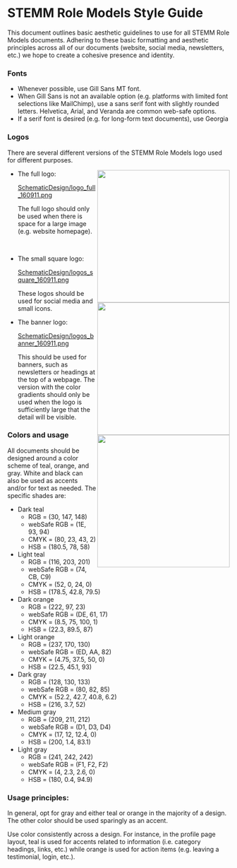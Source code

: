 # STEMM Role Models Style Guide

This document outlines basic aesthetic guidelines to use for all STEMM Role Models documents. Adhering to these basic formatting and aesthetic principles across all of our documents (website, social media, newsletters, etc.) we hope to create a cohesive presence and identity. 

### Fonts

* Whenever possible, use Gill Sans MT font. 
* When Gill Sans is not an available option (e.g. platforms with limited font selections like MailChimp), use a sans serif font with slightly rounded letters. Helvetica, Arial, and Veranda are common web-safe options. 
* If a serif font is desired (e.g. for long-form text documents), use Georgia

### Logos

There are several different versions of the STEMM Role Models logo used for different purposes. 

* The full logo: <img src="https://raw.githubusercontent.com/KirstieJane/STEMMRoleModels/gh-pages/SchematicDesign/logo_full_160911.png" width="300" align="right"/>

    [SchematicDesign/logo_full_160911.png](https://github.com/KirstieJane/STEMMRoleModels/tree/gh-pages/SchematicDesign/logo_full_160911.png)

    The full logo should only be used when there is space for a large image (e.g. website homepage). 
<br>

* The small square logo: <img src="https://raw.githubusercontent.com/KirstieJane/STEMMRoleModels/gh-pages/SchematicDesign/logo_square_160911.png" width="300" align="right"/>
    
    [SchematicDesign/logos_square_160911.png](https://github.com/KirstieJane/STEMMRoleModels/tree/gh-pages/SchematicDesign/logos_square_160911.png)
    
    These logos should be used for social media and small icons. 

* The banner logo: <img src="https://raw.githubusercontent.com/KirstieJane/STEMMRoleModels/gh-pages/SchematicDesign/logos_banner_160911.png" width="300" align="right"/>

    [SchematicDesign/logos_banner_160911.png](https://github.com/KirstieJane/STEMMRoleModels/tree/gh-pages/SchematicDesign/logos_banner_160911.png)
    
    This should be used for banners, such as newsletters or headings at the top of a webpage. The version with the color gradients should only be used when the logo is sufficiently large that the detail will be visible.


### Colors and usage

All documents should be designed around a color scheme of teal, orange, and gray. White and black can also be used as accents and/or for text as needed. The specific shades are:

* Dark teal
  * RGB = (30, 147, 148)
  * webSafe RGB = (1E, 93, 94)
  * CMYK = (80, 23, 43, 2)
  * HSB = (180.5, 78, 58)
* Light teal
  * RGB = (116, 203, 201)
  * webSafe RGB = (74, CB, C9)
  * CMYK = (52, 0, 24, 0)
  * HSB = (178.5, 42.8, 79.5)
* Dark orange
  * RGB = (222, 97, 23)
  * webSafe RGB = (DE, 61, 17)
  * CMYK = (8.5, 75, 100, 1)
  * HSB = (22.3, 89.5, 87)
* Light orange
  * RGB = (237, 170, 130)
  * webSafe RGB = (ED, AA, 82)
  * CMYK = (4.75, 37.5, 50, 0)
  * HSB = (22.5, 45.1, 93)
* Dark gray
  * RGB = (128, 130, 133)
  * webSafe RGB = (80, 82, 85)
  * CMYK = (52.2, 42.7, 40.8, 6.2)
  * HSB = (216, 3.7, 52)
* Medium gray
  * RGB = (209, 211, 212)
  * webSafe RGB = (D1, D3, D4)
  * CMYK = (17, 12, 12.4, 0)
  * HSB = (200, 1.4, 83.1)
* Light gray
  * RGB = (241, 242, 242)
  * webSafe RGB = (F1, F2, F2)
  * CMYK = (4, 2.3, 2.6, 0)
  * HSB = (180, 0.4, 94.9)

### Usage principles:

In general, opt for gray and either teal or orange in the majority of a design. The other color should be used sparingly as an accent. 

Use color consistently across a design. For instance, in the profile page layout, teal is used for accents related to information (i.e. category headings, links, etc.) while orange is used for action items (e.g. leaving a testimonial, login, etc.). 

